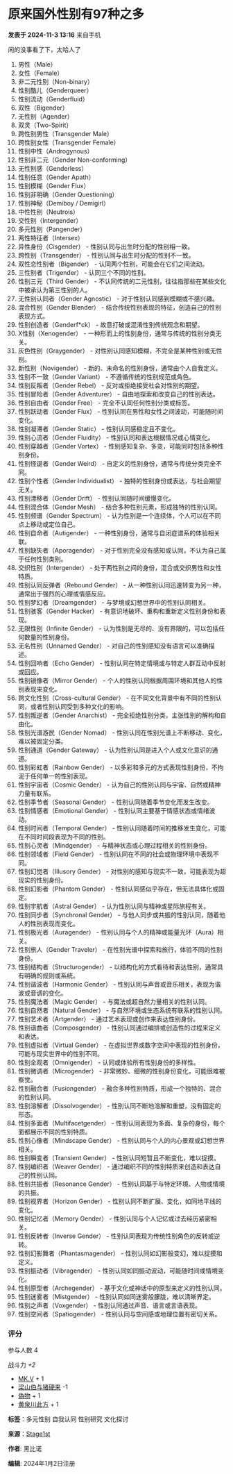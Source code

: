 # 原来国外性别有97种之多

**发表于 2024-11-3 13:16** 来自手机

闲的没事看了下，太哈人了 

1. 男性（Male） 
2. 女性（Female） 
3. 非二元性别（Non-binary） 
4. 性别酷儿（Genderqueer） 
5. 性别流动（Genderfluid） 
6. 双性（Bigender） 
7. 无性别（Agender） 
8. 双灵（Two-Spirit） 
9. 跨性别男性（Transgender Male） 
10. 跨性别女性（Transgender Female） 
11. 性别中性（Androgynous） 
12. 性别非二元（Gender Non-conforming） 
13. 无性别感（Genderless） 
14. 性别任意（Gender Apath） 
15. 性别模糊（Gender Flux） 
16. 性别非明确（Gender Questioning） 
17. 性别神秘（Demiboy / Demigirl） 
18. 中性性别（Neutrois） 
19. 交性别（Intergender） 
20. 多元性别（Pangender） 
21. 两性特征者（Intersex） 
22. 异性身份（Cisgender） - 性别认同与出生时分配的性别相一致。 
23. 跨性别（Transgender） - 性别认同与出生时分配的性别不一致。 
24. 双性恋性别者（Bigender） - 认同两个性别，可能会在它们之间流动。 
25. 三性别者（Trigender） - 认同三个不同的性别。 
26. 性别三元（Third Gender） - 不认同传统的二元性别，往往指那些在某些文化中被承认为第三性别的人。 
27. 无性别认同者（Gender Agnostic） - 对于性别认同感到模糊或不感兴趣。 
28. 混合性别（Gender Blender） - 结合传统性别表现的特征，创造自己的性别表现方式。 
29. 性别创造者（Genderf\*ck） - 故意打破或混淆性别传统观念和期望。 
30. X性别（Xenogender） - 一种形而上的性别身份，通常与传统的性别分类无关。 
31. 灰色性别（Graygender） - 对性别认同感知模糊，不完全是某种性别或无性别。 
32. 新性别（Novigender） - 新的、未命名的性别身份，通常由个人自我定义。 
33. 性别不一致（Gender Variant） - 不遵循传统的性别规范或角色。 
34. 性别反叛者（Gender Rebel） - 反对或拒绝接受社会对性别的期望。 
35. 性别冒险者（Gender Adventurer） - 自由地探索和改变自己的性别表达。 
36. 性别自由者（Gender Free） - 完全不认同任何性别分类或标签。 
37. 性别跃动者（Gender Flux） - 性别认同在男性和女性之间波动，可能随时间变化。 
38. 性别凝滞者（Gender Static） - 性别认同感稳定且不变化。 
39. 性别心流者（Gender Fluidity） - 性别认同和表达根据情况或心情变化。 
40. 性别穿越者（Gender Vortex） - 性别感知复杂、多变，可能同时包括多种性别身份。 
41. 性别怪诞者（Gender Weird） - 自定义的性别身份，通常与传统分类完全不同。 
42. 性别个性者（Gender Individualist） - 独特的性别身份或表达，与社会期望无关。 
43. 性别漂移者（Gender Drift） - 性别认同随时间缓慢变化。 
44. 性别混合体（Gender Mesh） - 结合多种性别元素，形成独特的性别认同。 
45. 性别频谱（Gender Spectrum） - 认为性别是一个连续体，个人可以在不同点上移动或定位自己。 
46. 性别自命者（Autigender） - 一种性别身份，通常与自闭症谱系的体验相关联。 
47. 性别缺失者（Aporagender） - 对于性别完全没有感知或认同，不认为自己属于任何性别类别。 
48. 交织性别（Intergender） - 处于两性别之间的身份，混合或交织男性和女性特质。 
49. 性别认同反弹者（Rebound Gender） - 从一种性别认同迅速转变为另一种，通常出于强烈的心理或情感反应。 
50. 性别梦幻者（Dreamgender） - 与梦境或幻想世界中的性别认同相关。 
51. 性别骇客（Gender Hacker） - 有意识地破坏、重构和重新定义性别身份和表现。 
52. 无限性别（Infinite Gender） - 认为性别是无尽的、没有界限的，可以包括任何数量的性别身份。 
53. 无名性别（Unnamed Gender） - 对自己的性别感知没有语言可以准确描述。 
54. 性别回响者（Echo Gender） - 性别认同在特定情境或与特定人群互动中反射或回应。 
55. 性别镜像者（Mirror Gender） - 个人的性别认同根据周围环境和其他人的性别表现来变化。 
56. 跨文化性别（Cross-cultural Gender） - 在不同文化背景中有不同的性别认同，或者性别认同受到多种文化的影响。 
57. 性别叛逆者（Gender Anarchist） - 完全拒绝性别分类，主张性别的解构和自由化。 
58. 性别光谱游民（Gender Nomad） - 性别认同在性别光谱上不断移动、变化，难以被固定分类。 
59. 性别通道（Gender Gateway） - 认为性别认同是进入个人或文化意识的通道。 
60. 性别彩虹者（Rainbow Gender） - 以多彩和多元的方式表现性别身份，不拘泥于任何单一的性别表现。 
61. 性别宇宙者（Cosmic Gender） - 认为自己的性别认同与宇宙、自然或精神力量有联系。 
62. 性别季节者（Seasonal Gender） - 性别认同随着季节变化而发生改变。 
63. 性别情感者（Emotional Gender） - 性别认同主要基于情感状态或情绪波动。 
64. 性别时间者（Temporal Gender） - 性别认同随着时间的推移发生变化，可能在不同时间段表现为不同的性别。 
65. 性别心灵者（Mindgender） - 与精神状态或心理过程相关的性别身份。 
66. 性别领域者（Field Gender） - 性别认同在不同的社会或物理环境中表现不同。 
67. 性别幻觉者（Illusory Gender） - 对性别的感知与现实不一致，可能表现为超现实的性别身份。 
68. 性别幻影者（Phantom Gender） - 性别认同感似乎存在，但无法具体化或固定。 
69. 性别宇航者（Astral Gender） - 认为性别认同与精神或星际旅程有关。 
70. 性别同步者（Synchronal Gender） - 与他人同步或共振的性别认同，随着他人的性别表现而变化。 
71. 性别极光者（Auragender） - 性别认同与个人的精神或能量光环（Aura）相关。 
72. 性别旅人（Gender Traveler） - 在性别光谱中探索和旅行，体验不同的性别身份。 
73. 性别结构者（Structurogender） - 以结构化的方式看待和表达性别，通常具有明确的规则或系统。 
74. 性别谐波者（Harmonic Gender） - 性别认同与声音或音乐相关，表现为谐波或音调的变化。 
75. 性别魔法者（Magic Gender） - 与魔法或超自然力量相关的性别认同。 
76. 性别自然者（Natural Gender） - 与自然环境或生态系统有联系的性别认同。 
77. 性别艺术者（Artgender） - 通过艺术表现或创作来表达性别身份。 
78. 性别谱曲者（Composgender） - 性别认同通过编排或创造性的过程来定义和表达。 
79. 性别虚拟者（Virtual Gender） - 在虚拟世界或数字空间中表现的性别身份，可能与现实世界中的性别不同。 
80. 性别全观者（Omnigender） - 认同或体验所有性别身份的多样性。 
81. 性别微调者（Microgender） - 非常微妙、细微的性别身份变化，可能很难被察觉。 
82. 性别融合者（Fusiongender） - 融合多种性别特质，形成一个独特的、混合的性别认同。 
83. 性别溶解者（Dissolvogender） - 性别认同不断地溶解和重塑，没有固定的形态。 
84. 性别多面者（Multifacetgender） - 性别认同表现为多面、复杂的身份，每个面都展示不同的性别特质。 
85. 性别心像者（Mindscape Gender） - 性别认同与个人的内心景观或幻想世界相关。 
86. 性别瞬变者（Transient Gender） - 性别认同短暂且不断变化，难以捉摸。 
87. 性别编织者（Weaver Gender） - 通过编织不同的性别特质来创造和表达自己的性别认同。 
88. 性别共振者（Resonance Gender） - 性别认同基于与特定环境、人物或情境的共振。 
89. 性别视界者（Horizon Gender） - 性别认同不断扩展、变化，如同地平线的变化。 
90. 性别记忆者（Memory Gender） - 性别认同与个人记忆或过去经历紧密相关。 
91. 性别反转者（Inverse Gender） - 性别认同表现为传统性别角色的反转或逆转。 
92. 性别幻影舞者（Phantasmagender） - 性别认同如幻影般变幻，难以捉摸和定义。 
93. 性别振动者（Vibragender） - 性别认同如同振动波动，可能随时间或情境变化。 
94. 性别原型者（Archegender） - 基于文化或神话中的原型来定义的性别认同。 
95. 性别迷雾者（Mistgender） - 性别认同如同迷雾般朦胧，难以清晰界定。 
96. 性别之声者（Voxgender） - 性别认同通过声音、语言或言语表现。 
97. 性别空间者（Spatiogender） - 性别认同与空间感或地理位置有密切关系。

### 评分
参与人数 4

战斗力 _+2_

* [MK.V](space-uid-514384.html) + 1
* [梁山伯与猪硬来](space-uid-553396.html) -1
* [偽物](space-uid-168839.html) + 1
* [黄泉川此方](space-uid-200068.html) + 1

**标签**：多元性别 自我认同 性别研究 文化探讨

**来源**：[Stage1st](https://bbs.saraba1st.com/2b)

**作者**: 黑比诺

**编辑**: 2024年1月2日注册